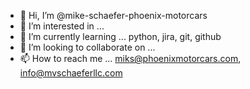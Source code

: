 - 👋 Hi, I’m @mike-schaefer-phoenix-motorcars
- 👀 I’m interested in ...
- 🌱 I’m currently learning ...
python, jira, git, github
- 💞️ I’m looking to collaborate on ...
- 📫 How to reach me ...
miks@phoenixmotorcars.com, info@mvschaeferllc.com

<!---
mike-schaefer-phoenix-motorcars/mike-schaefer-phoenix-motorcars is a ✨ special ✨ repository because its `README.md` (this file) appears on your GitHub profile.
You can click the Preview link to take a look at your changes.
--->
